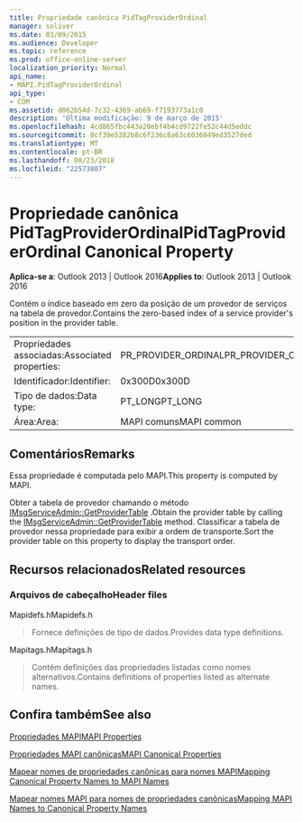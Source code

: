 ```yaml
---
title: Propriedade canônica PidTagProviderOrdinal
manager: soliver
ms.date: 03/09/2015
ms.audience: Developer
ms.topic: reference
ms.prod: office-online-server
localization_priority: Normal
api_name:
- MAPI.PidTagProviderOrdinal
api_type:
- COM
ms.assetid: d062b54d-7c32-4369-ab69-f7193773a1c0
description: 'Última modificação: 9 de março de 2015'
ms.openlocfilehash: 4cd865fbc443a20ebf4b4cd9722fe52c44d5eddc
ms.sourcegitcommit: 0cf39e5382b8c6f236c8a63c6036849ed3527ded
ms.translationtype: MT
ms.contentlocale: pt-BR
ms.lasthandoff: 08/23/2018
ms.locfileid: "22573807"
---
```

# <a name="pidtagproviderordinal-canonical-property"></a><span data-ttu-id="c8df3-103">Propriedade canônica PidTagProviderOrdinal</span><span class="sxs-lookup"><span data-stu-id="c8df3-103">PidTagProviderOrdinal Canonical Property</span></span>

  
  
<span data-ttu-id="c8df3-104">**Aplica-se a**: Outlook 2013 | Outlook 2016</span><span class="sxs-lookup"><span data-stu-id="c8df3-104">**Applies to**: Outlook 2013 | Outlook 2016</span></span> 
  
<span data-ttu-id="c8df3-105">Contém o índice baseado em zero da posição de um provedor de serviços na tabela de provedor.</span><span class="sxs-lookup"><span data-stu-id="c8df3-105">Contains the zero-based index of a service provider's position in the provider table.</span></span>
  
|||
|:-----|:-----|
|<span data-ttu-id="c8df3-106">Propriedades associadas:</span><span class="sxs-lookup"><span data-stu-id="c8df3-106">Associated properties:</span></span>  <br/> |<span data-ttu-id="c8df3-107">PR_PROVIDER_ORDINAL</span><span class="sxs-lookup"><span data-stu-id="c8df3-107">PR_PROVIDER_ORDINAL</span></span>  <br/> |
|<span data-ttu-id="c8df3-108">Identificador:</span><span class="sxs-lookup"><span data-stu-id="c8df3-108">Identifier:</span></span>  <br/> |<span data-ttu-id="c8df3-109">0x300D</span><span class="sxs-lookup"><span data-stu-id="c8df3-109">0x300D</span></span>  <br/> |
|<span data-ttu-id="c8df3-110">Tipo de dados:</span><span class="sxs-lookup"><span data-stu-id="c8df3-110">Data type:</span></span>  <br/> |<span data-ttu-id="c8df3-111">PT_LONG</span><span class="sxs-lookup"><span data-stu-id="c8df3-111">PT_LONG</span></span>  <br/> |
|<span data-ttu-id="c8df3-112">Área:</span><span class="sxs-lookup"><span data-stu-id="c8df3-112">Area:</span></span>  <br/> |<span data-ttu-id="c8df3-113">MAPI comuns</span><span class="sxs-lookup"><span data-stu-id="c8df3-113">MAPI common</span></span>  <br/> |
   
## <a name="remarks"></a><span data-ttu-id="c8df3-114">Comentários</span><span class="sxs-lookup"><span data-stu-id="c8df3-114">Remarks</span></span>

<span data-ttu-id="c8df3-115">Essa propriedade é computada pelo MAPI.</span><span class="sxs-lookup"><span data-stu-id="c8df3-115">This property is computed by MAPI.</span></span>
  
<span data-ttu-id="c8df3-116">Obter a tabela de provedor chamando o método [IMsgServiceAdmin::GetProviderTable](imsgserviceadmin-getprovidertable.md) .</span><span class="sxs-lookup"><span data-stu-id="c8df3-116">Obtain the provider table by calling the [IMsgServiceAdmin::GetProviderTable](imsgserviceadmin-getprovidertable.md) method.</span></span> <span data-ttu-id="c8df3-117">Classificar a tabela de provedor nessa propriedade para exibir a ordem de transporte.</span><span class="sxs-lookup"><span data-stu-id="c8df3-117">Sort the provider table on this property to display the transport order.</span></span> 
  
## <a name="related-resources"></a><span data-ttu-id="c8df3-118">Recursos relacionados</span><span class="sxs-lookup"><span data-stu-id="c8df3-118">Related resources</span></span>

### <a name="header-files"></a><span data-ttu-id="c8df3-119">Arquivos de cabeçalho</span><span class="sxs-lookup"><span data-stu-id="c8df3-119">Header files</span></span>

<span data-ttu-id="c8df3-120">Mapidefs.h</span><span class="sxs-lookup"><span data-stu-id="c8df3-120">Mapidefs.h</span></span>
  
> <span data-ttu-id="c8df3-121">Fornece definições de tipo de dados.</span><span class="sxs-lookup"><span data-stu-id="c8df3-121">Provides data type definitions.</span></span>
    
<span data-ttu-id="c8df3-122">Mapitags.h</span><span class="sxs-lookup"><span data-stu-id="c8df3-122">Mapitags.h</span></span>
  
> <span data-ttu-id="c8df3-123">Contém definições das propriedades listadas como nomes alternativos.</span><span class="sxs-lookup"><span data-stu-id="c8df3-123">Contains definitions of properties listed as alternate names.</span></span>
    
## <a name="see-also"></a><span data-ttu-id="c8df3-124">Confira também</span><span class="sxs-lookup"><span data-stu-id="c8df3-124">See also</span></span>



[<span data-ttu-id="c8df3-125">Propriedades MAPI</span><span class="sxs-lookup"><span data-stu-id="c8df3-125">MAPI Properties</span></span>](mapi-properties.md)
  
[<span data-ttu-id="c8df3-126">Propriedades MAPI canônicas</span><span class="sxs-lookup"><span data-stu-id="c8df3-126">MAPI Canonical Properties</span></span>](mapi-canonical-properties.md)
  
[<span data-ttu-id="c8df3-127">Mapear nomes de propriedades canônicas para nomes MAPI</span><span class="sxs-lookup"><span data-stu-id="c8df3-127">Mapping Canonical Property Names to MAPI Names</span></span>](mapping-canonical-property-names-to-mapi-names.md)
  
[<span data-ttu-id="c8df3-128">Mapear nomes MAPI para nomes de propriedades canônicas</span><span class="sxs-lookup"><span data-stu-id="c8df3-128">Mapping MAPI Names to Canonical Property Names</span></span>](mapping-mapi-names-to-canonical-property-names.md)

